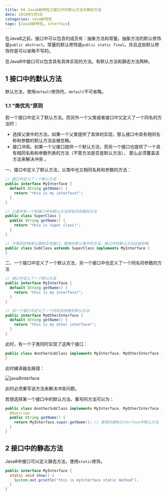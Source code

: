 ```yaml
---
title: 04 Java8新特性之接口中的默认方法与静态方法
date: 2018年5月5日
categories: Java新特性
tags: [Java8新特性, interface]
---
```


在Java8之前，接口中可以包含的成员有：抽象方法和常量。抽象方法的默认修饰是`public abstract`。常量的默认修饰是`public static final`。并且这些默认修饰符是可以省略不写的。

在Java8中接口可以包含具有具体实现的方法。有默认方法和静态方法两种。

<!-- more -->

## 1 接口中的默认方法

默认方法，使用`default`修饰符。`default`不可省略。

### 1.1 “类优先”原则

若一个接口中定义了默认方法。而另外一个父类或者接口中又定义了一个同名的方法时：

- 选择父类中的方法。如果一个父类提供了具体的实现，那么接口中具有相同名称和参数的默认方法会被忽略。 
- 接口冲突。如果一个父接口提供一个默认方法，而另一个接口也提供了一个具有相同名称和参数列表的方法（不管方法是否是默认方法）， 那么必须覆盖该方法来解决冲突 。

一、接口中定义了默认方法，父类中也又相同名称和参数的方法：

```java
// 接口中定义了一个默认方法
public interface MyInterface {
  default String getName() {
    return "this is my interface!";
  }
}

// 父类中有一个和接口中的默认方法同名同参数的方法
public class SuperClass {
  public String getName() {
    return "this is super class!";
  }
}

// 子类同时继承父类和实现接口，使用的是父类中的方法，接口中的默认方法会被忽略
public class SubClass extends SuperClass implements MyInterface {    
}
```

二、一个接口中定义了一个默认方法，另一个接口中也定义了一个同名同参数的方法

```java
// 接口中定义了一个默认方法
public interface MyInterface {
  default String getName() {
    return "this is my interface!";
  }
}

// 另一个接口中定义了一个同名同参数的默认方法
public interface MyOtherInterface {
  default String getName() {
    return "this is my other interface!";
  }
}
```

此时，有一个子类同时实现了这两个接口：

```java
public class AnotherSubClass implements MyInterface, MyOtherInterface {
}
```

此时编译器会报错：

![java8interface](_images\java8interface.png)

此时必须重写该方法来解决冲突问题。

若想选择某一个接口中的默认方法，重写的方法可以为：

```java
public class AnotherSubClass implements MyInterface, MyOtherInterface {
  @Override
  public String getName() {
    return MyInterface.super.getName(); // 使用的是MyInterface中默认方法
  }
}
```

## 2 接口中的静态方法

Java8中接口可以定义静态方法，使用`static`修饰。

```java
public interface MyInterface {
  static void show() {
    System.out.println("this is myInterface static method");
  }
}
```

